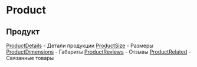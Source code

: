 # Product

## Продукт

[ProductDetails](ProductDetails.md) - Детали продукции
[ProductSize](ProductSize.md) - Размеры
[ProductDimensions](ProductDimensions.md) - Габариты 
[ProductReviews](ProductReviews.md) - Отзывы
[ProductRelated](ProductRelated.md) - Связанные товары 